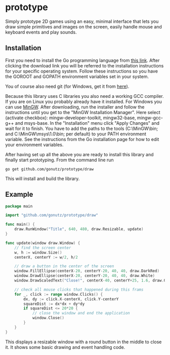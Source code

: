 prototype
=========

Simply prototype 2D games using an easy, minimal interface that lets you draw simple primitives and images on the screen, easily handle mouse and keyboard events and play sounds.

Installation
------------

First you need to install the Go programming language from [this link](https://golang.org/dl/). After clicking the download link you will be referred to the installation instructions for your specific operating system. Follow these instructions so you have the GOROOT and GOPATH environment variables set in your system.

You of course also need git (for Windows, get it from [here](https://git-scm.com/downloads)).

Because this library uses C libraries you also need a working GCC compiler. If you are on Linux you probably already have it installed. For Windows you can use [MinGW](http://sourceforge.net/projects/mingw/files/latest/download?source=files). After downloading, run the installer and follow the instructions until you get to the "MinGW Installation Manager". Here select (activate checkbox): mingw-developer-toolkit, mingw32-base,  mingw-gcc-g++ and msys-base. In the "Installation" menu click "Apply Changes" and wait for it to finish. You have to add the paths to the tools (C:\MinGW\bin; and C:\MinGW\msys\1.0\bin; per default) to your PATH environment variable. See the instructions from the Go installation page for how to edit your environment variables.

After having set up all the above you are ready to install this library and finally start prototyping. From the command line run

	go get github.com/gonutz/prototype/draw

This will install and build the library.

Example
-------

```Go
package main

import "github.com/gonutz/prototype/draw"

func main() {
	draw.RunWindow("Title", 640, 480, draw.Resizable, update)
}

func update(window draw.Window) {
	// find the screen center
	w, h := window.Size()
	centerX, centerY := w/2, h/2

	// draw a button in the center of the screen
	window.FillEllipse(centerX-20, centerY-20, 40, 40, draw.DarkRed)
	window.DrawEllipse(centerX-20, centerY-20, 40, 40, draw.White)
	window.DrawScaledText("Close!", centerX-40, centerY+25, 1.6, draw.Green)

	// check all mouse clicks that happened during this frams
	for _, click := range window.Clicks() {
		dx, dy := click.X-centerX, click.Y-centerY
		squareDist := dx*dx + dy*dy
		if squareDist <= 20*20 {
			// close the window and end the application
			window.Close()
		}
	}
}
```
	
This displays a resizable window with a round button in the middle to close it. It shows some basic drawing and event handling code.